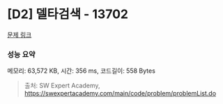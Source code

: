 # [D2] 델타검색 - 13702 

[문제 링크](https://swexpertacademy.com/main/code/problem/problemDetail.do?contestProbId=AX73EWcKxLYDFARO) 

### 성능 요약

메모리: 63,572 KB, 시간: 356 ms, 코드길이: 558 Bytes



> 출처: SW Expert Academy, https://swexpertacademy.com/main/code/problem/problemList.do